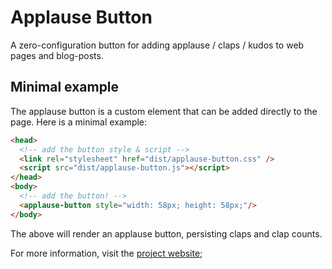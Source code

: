 # Applause Button

A zero-configuration button for adding applause / claps / kudos to web pages and blog-posts.

## Minimal example

The applause button is a custom element that can be added directly to the page. Here is a minimal example:

```html
<head>
  <!-- add the button style & script -->
  <link rel="stylesheet" href="dist/applause-button.css" />
  <script src="dist/applause-button.js"></script>
</head>
<body>
  <!-- add the button! -->
  <applause-button style="width: 58px; height: 58px;"/>
</body>
```

The above will render an applause button, persisting claps and clap counts. 

For more information, visit the [project website](https://colineberhardt.github.io/applause-button/);
